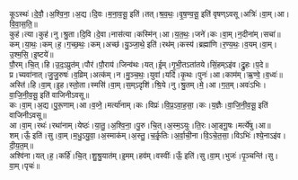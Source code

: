 

  
कूऽस्थः॑।दे॒वौ॒।अ॒श्वि॒ना॒।अ॒द्य।दि॒वः।म॒ना॒व॒सू॒ इति॑।तत्।श्र॒व॒थः॒।वृ॒ष॒ण्व॒सू॒ इति॑ वृषण्ऽवसू।अत्रिः॑।वा॒म्।आ।वि॒वा॒स॒ति॒॥  
कुह॑।त्या।कुह॑।नु।श्रु॒ता।दि॒वि।दे॒वा।नास॑त्या।कस्मि॑न्।आ।य॒त॒थः॒।जने॑।कः।वा॒म्।न॒दीना॑म्।सचा॑॥  
कम्।या॒थः॒।कम्।ह॒।ग॒च्छ॒थः॒।कम्।अच्छ॑।यु॒ञ्जा॒थे॒ इति॑।रथ॑म्।कस्य॑।ब्रह्मा॑णि।र॒ण्य॒थः॒।व॒यम्।वा॒म्।उ॒श्म॒सि॒।इ॒ष्टये॑॥  
पौ॒रम्।चि॒त्।हि।उ॒द॒ऽप्रुत॑म्।पौर॑।पौ॒राय॑।जिन्व॑थः।यत्।ई॒म्।गृ॒भी॒तऽता॑तये।सिं॒हम्ऽइ॑व।द्रु॒हः।प॒दे॥  
प्र।च्यवा॑नात्।जु॒जु॒रुषः॑।व॒व्रिम्।अत्क॑म्।न।मु॒ञ्च॒थः॒।युवा॑।यदि॑।कृ॒थः।पुनः॑।आ।काम॑म्।ऋ॒ण्वे॒।व॒ध्वः॑॥  
अस्ति॑।हि।वा॒म्।इ॒ह।स्तो॒ता।स्मसि॑।वा॒म्।स॒म्ऽदृशि॑।श्रि॒ये।नु।श्रु॒तम्।मे॒।आ।ग॒त॒म्।अवः॑ऽभिः।वा॒जि॒नी॒व॒सू॒ इति॑ वाजिनीऽवसू॥  
कः।वा॒म्।अ॒द्य।पु॒रू॒णाम्।आ।व॒व्ने॒।मर्त्या॑नाम्।कः।विप्रः॑।वि॒प्र॒ऽवा॒ह॒सा॒।कः।य॒ज्ञैः।वा॒जि॒नी॒व॒सू॒ इति॑ वाजिनीऽवसू॥  
आ।वा॒म्।रथः॑।रथा॑नाम्।येष्ठः॑।या॒तु॒।अ॒श्वि॒ना॒।पु॒रु।चि॒त्।अ॒स्म॒ऽयुः।ति॒रः।आ॒ङ्गू॒षः।मर्त्ये॑षु।आ॥  
शम्।ऊँ॒ इति॑।सु।वा॒म्।म॒धु॒ऽयु॒वा॒।अ॒स्माक॑म्।अ॒स्तु॒।च॒र्कृ॒तिः।अ॒र्वा॒ची॒ना।वि॒ऽचे॒त॒सा॒।विऽभिः॑।श्ये॒नाऽइ॑व।दी॒य॒त॒म्॥  
अश्वि॑ना।यत्।ह॒।कर्हि॑।चि॒त्।शु॒श्रु॒यात॑म्।इ॒मम्।हव॑म्।वस्वीः॑।ऊँ॒ इति॑।सु।वा॒म्।भुजः॑।पृ॒ञ्चन्ति॑।सु।वा॒म्।पृचः॑॥  
